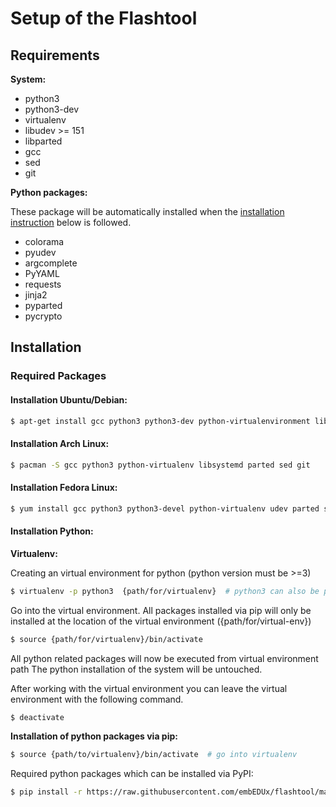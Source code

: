 # Setup of the Flashtool

## Requirements

__System:__

- python3
- python3-dev
- virtualenv
- libudev >= 151
- libparted
- gcc
- sed
- git

__Python packages:__

These package will be automatically installed when the [installation
instruction](#installation-python)
below is followed.

- colorama
- pyudev
- argcomplete
- PyYAML
- requests
- jinja2
- pyparted
- pycrypto


## Installation

### Required Packages

#### Installation Ubuntu/Debian:

```sh
$ apt-get install gcc python3 python3-dev python-virtualenvironment libudev-dev libparted sed git
```

#### Installation Arch Linux:

```sh
$ pacman -S gcc python3 python-virtualenv libsystemd parted sed git
```

#### Installation Fedora Linux:

```sh
$ yum install gcc python3 python3-devel python-virtualenv udev parted sed git
```

#### Installation Python:


**Virtualenv:**

Creating an virtual environment for python (python version must be >=3)

```sh
$ virtualenv -p python3  {path/for/virtualenv}  # python3 can also be python3.x
```

Go into the virtual environment. All packages installed via pip will only be
installed at the location of the virtual environment ({path/for/virtual-env})

```sh
$ source {path/for/virtualenv}/bin/activate
```

All python related packages will now be executed from virtual environment path 
The python installation of the system will be untouched.

After working with the virtual environment you can leave the virtual 
environment with the following command.

```sh
$ deactivate
```


**Installation of python packages via pip:**

```sh
$ source {path/to/virtualenv}/bin/activate  # go into virtualenv
```

Required python packages which can be installed via PyPI:

```sh
$ pip install -r https://raw.githubusercontent.com/embEDUx/flashtool/master/requirements.txt 
```
